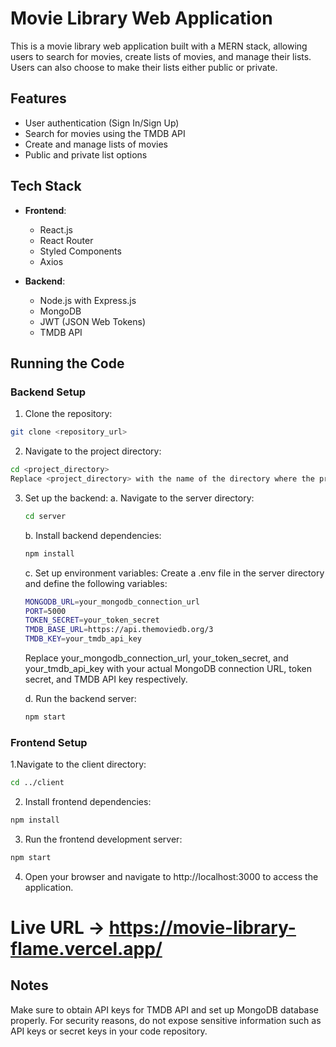 # Movie Library Web Application

This is a movie library web application built with a MERN stack, allowing users to search for movies, create lists of movies, and manage their lists. Users can also choose to make their lists either public or private.

## Features

- User authentication (Sign In/Sign Up)
- Search for movies using the TMDB API
- Create and manage lists of movies
- Public and private list options

## Tech Stack

- **Frontend**:
  - React.js
  - React Router
  - Styled Components
  - Axios
  
- **Backend**:
  - Node.js with Express.js
  - MongoDB
  - JWT (JSON Web Tokens)
  - TMDB API

## Running the Code

### Backend Setup

1. Clone the repository:
```bash
git clone <repository_url>
```
2. Navigate to the project directory:
```bash
cd <project_directory>
Replace <project_directory> with the name of the directory where the project was cloned.
```
3. Set up the backend:
   a. Navigate to the server directory:
   ```bash
   cd server
   ```
   b. Install backend dependencies:
   ```bash
   npm install
   ```
   c. Set up environment variables:
   Create a .env file in the server directory and define the following variables:
   ```bash
   MONGODB_URL=your_mongodb_connection_url
   PORT=5000
   TOKEN_SECRET=your_token_secret
   TMDB_BASE_URL=https://api.themoviedb.org/3
   TMDB_KEY=your_tmdb_api_key
   ```
   Replace your_mongodb_connection_url, your_token_secret, and your_tmdb_api_key with your actual MongoDB connection URL, token secret, and TMDB API key respectively.

   d. Run the backend server:
   ```bash
   npm start
   ``` 

### Frontend Setup

1.Navigate to the client directory:
```bash
cd ../client
```
2. Install frontend dependencies:
```bash
npm install
``` 
3. Run the frontend development server:
```bash
npm start
```
4. Open your browser and navigate to http://localhost:3000 to access the application.

# Live URL -> https://movie-library-flame.vercel.app/

## Notes
Make sure to obtain API keys for TMDB API and set up MongoDB database properly.
For security reasons, do not expose sensitive information such as API keys or secret keys in your code repository.
   
